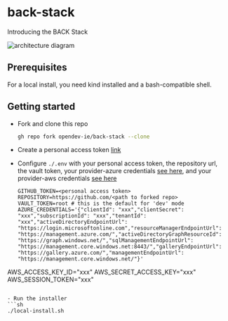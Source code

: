 # back-stack

Introducing the BACK Stack


![architecture diagram](./imgs/arch.png)

## Prerequisites
For a local install, you need kind installed and a bash-compatible shell.

## Getting started
- Fork and clone this repo
  ```sh
  gh repo fork opendev-ie/back-stack --clone
  ```
- Create a personal access token [link](https://docs.github.com/en/authentication/keeping-your-account-and-data-secure/managing-your-personal-access-tokens#creating-a-personal-access-token-classic)
- Configure `./.env` with your personal access token, the repository url, the vault token, your provider-azure credentials [see here](https://marketplace.upbound.io/providers/upbound/provider-family-azure/v0.38.2/docs/configuration), and your provider-aws credentials [see here](https://marketplace.upbound.io/providers/upbound/provider-family-aws/v0.43.1/docs/configuration)

  ```properties
  GITHUB_TOKEN=<personal access token>
  REPOSITORY=https://github.com/<path to forked repo>
  VAULT_TOKEN=root # this is the default for 'dev' mode
  AZURE_CREDENTIALS='{"clientId": "xxx","clientSecret": "xxx","subscriptionId": "xxx","tenantId": "xxx","activeDirectoryEndpointUrl": "https://login.microsoftonline.com","resourceManagerEndpointUrl": "https://management.azure.com/","activeDirectoryGraphResourceId": "https://graph.windows.net/","sqlManagementEndpointUrl": "https://management.core.windows.net:8443/","galleryEndpointUrl": "https://gallery.azure.com/","managementEndpointUrl": "https://management.core.windows.net/"}'
AWS_ACCESS_KEY_ID="xxx"
AWS_SECRET_ACCESS_KEY="xxx"
AWS_SESSION_TOKEN="xxx"
  ```

- Run the installer
  ```sh
  ./local-install.sh
  ```
